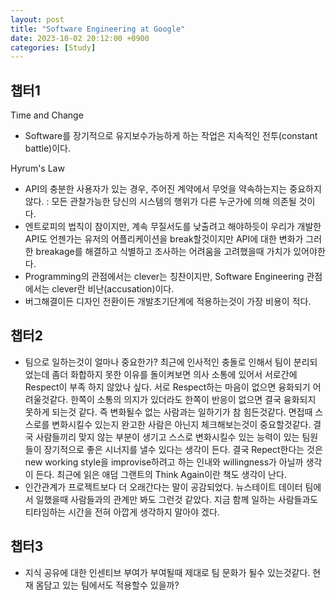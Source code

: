 ```yaml
---
layout: post
title: "Software Engineering at Google"
date: 2023-10-02 20:12:00 +0900
categories: [Study]
---
```


## 챕터1

Time and Change

- Software를 장기적으로 유지보수가능하게 하는 작업은 지속적인 전투(constant battle)이다.

Hyrum's Law

- API의 충분한 사용자가 있는 경우, 주어진 계약에서 무엇을 약속하는지는 중요하지 않다. : 모든 관찰가능한 당신의 시스템의 행위가 다른 누군가에 의해 의존될 것이다.
- 엔트로피의 법칙이 참이지만, 계속 무질서도를 낮출려고 해야하듯이 우리가 개발한 API도 언젠가는 유저의 어플리케이션을 break할것이지만 API에 대한 변화가 그러한 breakage를 해결하고 식별하고 조사하는 어려움을 고려했을때 가치가 있어야한다.
- Programming의 관점에서는 clever는 칭찬이지만, Software Engineering 관점에서는 clever란 비난(accusation)이다.
- 버그해결이든 디자인 전환이든 개발초기단계에 적용하는것이 가장 비용이 적다.

## 챕터2

- 팀으로 일하는것이 얼마나 중요한가? 최근에 인사적인 충돌로 인해서 팀이 분리되었는데 좀더 화합하지 못한 이유를 돌이켜보면 의사 소통에 있어서 서로간에 Respect이 부족 하지 않았나 싶다. 서로 Respect하는 마음이 없으면 융화되기 어려울것같다. 한쪽이 소통의 의지가 있더라도 한쪽이 반응이 없으면 결국 융화되지 못하게 되는것 같다. 즉 변화될수 없는 사람과는 일하기가 참 힘든것같다. 면접때 스스로를 변화시킬수 있는지 완고한 사람은 아닌지 체크해보는것이 중요할것같다. 결국 사람들끼리 맞지 않는 부분이 생기고 스스로 변화시킬수 있는 능력이 있는 팀원들이 장기적으로 좋은 시너지를 낼수 있다는 생각이 든다. 결국 Repect한다는 것은 new working style을  improvise하려고 하는 인내와 willingness가 아닐까 생각이 든다. 최근에 읽은 애덤 그랜트의 Think Again이란 책도 생각이 난다.
- 인간관계가 프로젝트보다 더 오래간다는 말이 공감되었다. 뉴스테이트 데이터 팀에서 일했을때 사람들과의 관계만 봐도 그런것 같았다. 지금 함께 일하는 사람들과도 티타임하는 시간을 전혀 아깝게 생각하지 말아야 겠다.

## 챕터3

- 지식 공유에 대한 인센티브 부여가 부여될때 제대로 팀 문화가 될수 있는것같다. 현재 몸담고 있는 팀에서도 적용할수 있을까?
